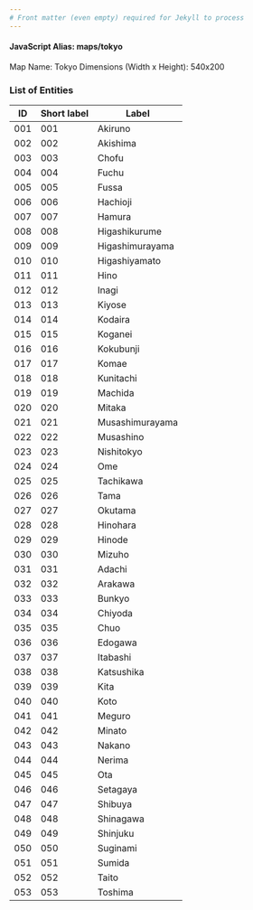 ```yaml
---
# Front matter (even empty) required for Jekyll to process
---
```


#### JavaScript Alias: maps/tokyo

Map Name: Tokyo
Dimensions (Width x Height): 540x200





### List of Entities

ID | Short label | Label
---|---|---|
001|001|Akiruno
002|002|Akishima
003|003|Chofu
004|004|Fuchu
005|005|Fussa
006|006|Hachioji
007|007|Hamura
008|008|Higashikurume
009|009|Higashimurayama
010|010|Higashiyamato
011|011|Hino
012|012|Inagi
013|013|Kiyose
014|014|Kodaira
015|015|Koganei
016|016|Kokubunji
017|017|Komae
018|018|Kunitachi
019|019|Machida
020|020|Mitaka
021|021|Musashimurayama
022|022|Musashino
023|023|Nishitokyo
024|024|Ome
025|025|Tachikawa
026|026|Tama
027|027|Okutama
028|028|Hinohara
029|029|Hinode
030|030|Mizuho
031|031|Adachi
032|032|Arakawa
033|033|Bunkyo
034|034|Chiyoda
035|035|Chuo
036|036|Edogawa
037|037|Itabashi
038|038|Katsushika
039|039|Kita
040|040|Koto
041|041|Meguro
042|042|Minato
043|043|Nakano
044|044|Nerima
045|045|Ota
046|046|Setagaya
047|047|Shibuya
048|048|Shinagawa
049|049|Shinjuku
050|050|Suginami
051|051|Sumida
052|052|Taito
053|053|Toshima